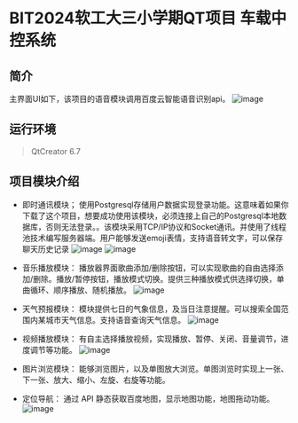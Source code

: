 # BIT2024软工大三小学期QT项目 车载中控系统 #
## 简介 ##
主界面UI如下，该项目的语音模块调用百度云智能语音识别api。
![image](https://github.com/user-attachments/assets/e388b394-b4b5-4802-a1a3-a5fedb4aae5b)
## 运行环境 ##
> QtCreator 6.7 
## 项目模块介绍 ## 
- 即时通讯模块；
使用Postgresql存储用户数据实现登录功能。这意味着如果你下载了这个项目，想要成功使用该模块，必须连接上自己的Postgresql本地数据库，否则无法登录。。该模块采用TCP/IP协议和Socket通讯。并使用了线程池技术编写服务器端。用户能够发送emoji表情，支持语音转文字，可以保存聊天历史记录
![image](https://github.com/user-attachments/assets/ac14b864-a67a-4a1e-bb16-841977f1521c)
![image](https://github.com/user-attachments/assets/b3446502-0997-4e18-8d9c-bb8c13580500)


- 音乐播放模块：
播放器界面歌曲添加/删除按钮，可以实现歌曲的自由选择添加/删除。播放/暂停按钮，播放模式切换。提供三种播放模式供选择切换，单曲循环、顺序播放、随机播放。
![image](https://github.com/user-attachments/assets/d3e36b38-0f79-4f7f-a29e-c11423c2690b)

- 天气预报模块：
模块提供七日的气象信息，及当日注意提醒。可以搜索全国范围内某城市天气信息。支持语音查询天气信息。
![image](https://github.com/user-attachments/assets/f42c5553-970f-47aa-b2ba-582d7a7514e4)

- 视频播放模块：
有自主选择播放视频，实现播放、暂停、关闭、音量调节，进度调节等功能。
![image](https://github.com/user-attachments/assets/2d5e9a22-deb7-48a8-9496-80f126a4a718)


- 图片浏览模块：
能够浏览图片，以及单图放大浏览。单图浏览时实现上一张、下一张、放大、缩小、左旋、右旋等功能。

- 定位导航：
通过 API 静态获取百度地图，显示地图功能，地图拖动功能。
![image](https://github.com/user-attachments/assets/229eacb1-82cb-4102-8b2a-9d6bb4a5e2c6)

